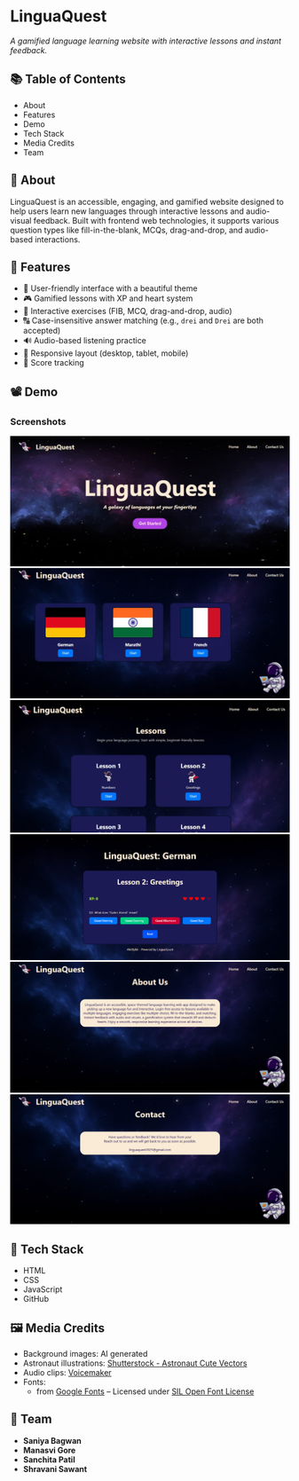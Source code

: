 


  #  LinguaQuest  
*A gamified language learning website with interactive lessons and instant feedback.*



## 📚 Table of Contents
- About
- Features
- Demo
- Tech Stack
- Media Credits
- Team



## 📖 About  
LinguaQuest is an accessible, engaging, and gamified website designed to help users learn new languages through interactive lessons and audio-visual feedback. Built with frontend web technologies, it supports various question types like fill-in-the-blank, MCQs, drag-and-drop, and audio-based interactions.



## 🚀 Features
- 👤 User-friendly interface with a beautiful theme  
- 🎮 Gamified lessons with XP and heart system  
- 🧩 Interactive exercises (FIB, MCQ, drag-and-drop, audio)  
- 🔠 Case-insensitive answer matching (e.g., `drei` and `Drei` are both accepted)  
- 🔊 Audio-based listening practice  
- 📱 Responsive layout (desktop, tablet, mobile)  
- 📝 Score tracking  



## 📽️ Demo  

### Screenshots  

![Homepage](Homepage.jpg)  
![Select_Language](language.jpg)  
![Lesson](lesson.jpg)  
![Questions](Questions.png)  
![About_Us](About.jpg)  
![Contact_Us](Contact.jpg)



## 🧰 Tech Stack
- HTML  
- CSS  
- JavaScript  
- GitHub  



## 🖼️ Media Credits

- Background images: AI generated  
- Astronaut illustrations: [Shutterstock - Astronaut Cute Vectors](https://www.shutterstock.com/search/astronaut-cute-vector?dd_referrer=https%3A%2F%2Fwww.google.com%2F)  
- Audio clips: [Voicemaker](https://voicemaker.in/)  
- Fonts:
  -  from [Google Fonts](https://fonts.google.com/) – Licensed under [SIL Open Font License](https://scripts.sil.org/OFL)




## 👥 Team

- **Saniya Bagwan**  
- **Manasvi Gore**  
- **Sanchita Patil**  
- **Shravani Sawant**

